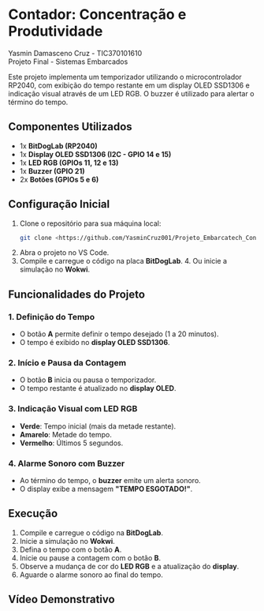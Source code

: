 # Contador: Concentração e Produtividade
Yasmin Damasceno Cruz - TIC370101610  
Projeto Final - Sistemas Embarcados

Este projeto implementa um temporizador utilizando o microcontrolador RP2040, com exibição do tempo restante em um display OLED SSD1306 e indicação visual através de um LED RGB. O buzzer é utilizado para alertar o término do tempo.

## Componentes Utilizados

- 1x **BitDogLab (RP2040)**
- 1x **Display OLED SSD1306 (I2C - GPIO 14 e 15)**
- 1x **LED RGB (GPIOs 11, 12 e 13)**
- 1x **Buzzer (GPIO 21)**
- 2x **Botões (GPIOs 5 e 6)**

## Configuração Inicial

1. Clone o repositório para sua máquina local:
   ```bash
   git clone <https://github.com/YasminCruz001/Projeto_Embarcatech_Contador.git>
   ```
2. Abra o projeto no VS Code.
3. Compile e carregue o código na placa **BitDogLab**.
    4. Ou inicie a simulação no **Wokwi**.

## Funcionalidades do Projeto

### 1. Definição do Tempo
- O botão **A** permite definir o tempo desejado (1 a 20 minutos).
- O tempo é exibido no **display OLED SSD1306**.

### 2. Início e Pausa da Contagem
- O botão **B** inicia ou pausa o temporizador.
- O tempo restante é atualizado no **display OLED**.

### 3. Indicação Visual com LED RGB
- **Verde**: Tempo inicial (mais da metade restante).
- **Amarelo**: Metade do tempo.
- **Vermelho**: Últimos 5 segundos.

### 4. Alarme Sonoro com Buzzer
- Ao término do tempo, o **buzzer** emite um alerta sonoro.
- O display exibe a mensagem **"TEMPO ESGOTADO!"**.

## Execução

1. Compile e carregue o código na **BitDogLab**.
2. Inicie a simulação no **Wokwi**.
3. Defina o tempo com o botão **A**.
4. Inicie ou pause a contagem com o botão **B**.
5. Observe a mudança de cor do **LED RGB** e a atualização do **display**.
6. Aguarde o alarme sonoro ao final do tempo.

## Vídeo Demonstrativo